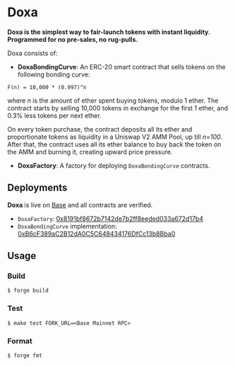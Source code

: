 # Doxa

**Doxa is the simplest way to fair-launch tokens with instant liquidity. Programmed for no pre-sales, no rug-pulls.**

Doxa consists of:

- **DoxaBondingCurve**: An ERC-20 smart contract that sells tokens on the following bonding curve:

```
F(n) = 10,000 * (0.997)^n
```

where _n_ is the amount of ether spent buying tokens, modulo 1 ether. The contract starts by selling 10,000 tokens in exchange for the first 1 ether, and 0.3% less tokens per next ether.

On every token purchase, the contract deposits all its ether and proportionate tokens as liquidity in a Uniswap V2 AMM Pool,
up till _n=100_. After that, the contract uses all its ether balance to buy back the token on the AMM and burning it, creating
upward price pressure.

- **DoxaFactory**: A factory for deploying `DoxaBondingCurve` contracts.

## Deployments

**Doxa** is live on [Base](https://basescan.org/) and all contracts are verified.

- `DoxaFactory`: [0x8191bf8672b7142de7b2ff8eeded033a672d17b4](https://basescan.org/address/0x8191bf8672b7142de7b2ff8eeded033a672d17b4)
- `DoxaBondingCurve` implementation: [0xB6cF389aC2B12dA0C5C648434176DfCc13b8Bba0](https://basescan.org/address/0xB6cF389aC2B12dA0C5C648434176DfCc13b8Bba0)

## Usage

### Build

```shell
$ forge build
```

### Test

```shell
$ make test FORK_URL=<Base Mainnet RPC>
```

### Format

```shell
$ forge fmt
```
